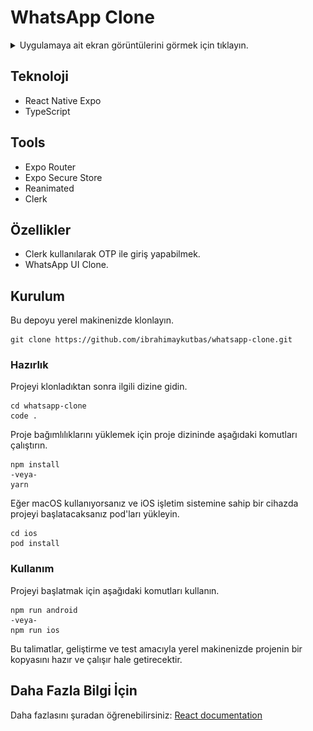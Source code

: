 # WhatsApp Clone

<details close>
  <summary>Uygulamaya ait ekran görüntülerini görmek için tıklayın.</summary>
  <img src="screenshots/1.png" height="500"> <img src="screenshots/2.png" height="500"> <img src="screenshots/3.png" height="500"> <img src="screenshots/4.png" height="500"> <img src="screenshots/5.png" height="500">
  <img src="screenshots/6.png" height="500"> <img src="screenshots/7.png" height="500"> <img src="screenshots/8.png" height="500"> <img src="screenshots/9.png" height="500"> <img src="screenshots/10.png" height="500">
  <img src="screenshots/11.png" height="500"> <img src="screenshots/12.png" height="500"> <img src="screenshots/13.png" height="500">
</details>

## Teknoloji

- React Native Expo
- TypeScript

## Tools

- Expo Router
- Expo Secure Store
- Reanimated
- Clerk

## Özellikler

- Clerk kullanılarak OTP ile giriş yapabilmek.
- WhatsApp UI Clone.

## Kurulum

Bu depoyu yerel makinenizde klonlayın.

```
git clone https://github.com/ibrahimaykutbas/whatsapp-clone.git
```

### Hazırlık

Projeyi klonladıktan sonra ilgili dizine gidin.

```
cd whatsapp-clone
code .
```

Proje bağımlılıklarını yüklemek için proje dizininde aşağıdaki komutları çalıştırın.

```
npm install
-veya-
yarn
```

Eğer macOS kullanıyorsanız ve iOS işletim sistemine sahip bir cihazda projeyi başlatacaksanız pod'ları yükleyin.

```
cd ios
pod install
```

### Kullanım

Projeyi başlatmak için aşağıdaki komutları kullanın.

```
npm run android
-veya-
npm run ios
```

Bu talimatlar, geliştirme ve test amacıyla yerel makinenizde projenin bir kopyasını hazır ve çalışır hale getirecektir.

## Daha Fazla Bilgi İçin

Daha fazlasını şuradan öğrenebilirsiniz: [React documentation](https://reactnative.dev/)
